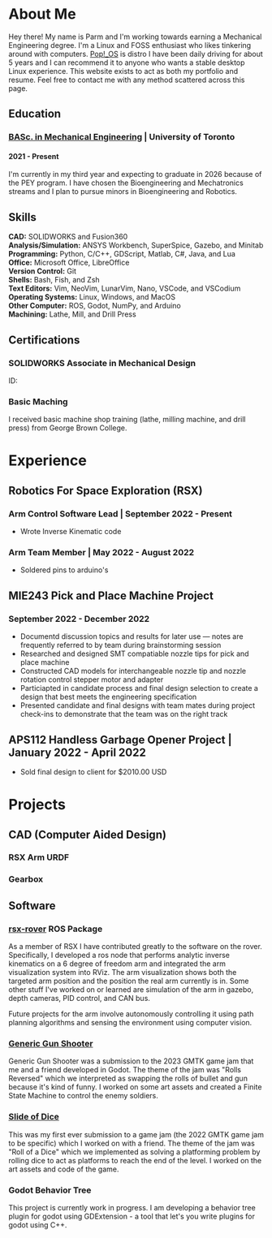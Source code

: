 # About Me

Hey there! My name is Parm and I'm working towards earning a Mechanical Engineering degree. I'm a Linux and FOSS enthusiast who likes tinkering around with computers. [Pop!_OS](https://pop.system76.com/) is distro I have been daily driving for about 5 years and I can recommend it to anyone who wants a stable desktop Linux experience. This website exists to act as both my portfolio and resume. Feel free to contact me with any method scattered across this page.

## Education

### [**BASc. in Mechanical Engineering**](https://www.mie.utoronto.ca/programs/undergraduate/mechanical-engineering/) | University of Toronto 
#### 2021 - Present

I'm currently in my third year and expecting to graduate in 2026 because of the PEY program. I have chosen the Bioengineering and Mechatronics streams and I plan to pursue minors in Bioengineering and Robotics. 

## Skills
**CAD:** SOLIDWORKS and Fusion360
<br>
**Analysis/Simulation:** ANSYS Workbench, SuperSpice, Gazebo, and Minitab
<br>
**Programming:** Python, C/C++, GDScript, Matlab, C#, Java, and Lua
<br>
**Office:** Microsoft Office, LibreOffice
<br>
**Version Control:** Git
<br>
**Shells:** Bash, Fish, and Zsh
<br>
**Text Editors:** Vim, NeoVim, LunarVim, Nano, VSCode, and VSCodium
<br>
**Operating Systems:** Linux, Windows, and MacOS
<br>
**Other Computer:** ROS, Godot, NumPy, and Arduino
<br>
**Machining:** Lathe, Mill, and Drill Press

## Certifications

### SOLIDWORKS Associate in Mechanical Design
ID: 

### Basic Maching 
I received basic machine shop training (lathe, milling machine, and drill press) from George Brown College.

# Experience

## Robotics For Space Exploration (RSX)

### Arm Control Software Lead | September 2022 - Present
- Wrote Inverse Kinematic code

### Arm Team Member | May 2022 - August 2022
- Soldered pins to arduino's

## MIE243 Pick and Place Machine Project 
### September 2022 - December 2022

- Documentd discussion topics and results for later use — notes are frequently referred to by team during brainstorming session
- Researched and designed SMT compatiable nozzle tips for pick and place machine 
- Constructed CAD models for interchangeable nozzle tip and nozzle rotation control stepper motor and adapter
- Particiapted in candidate process and final design selection to create a design that best meets the engineering specification
- Presented candidate and final designs with team mates during project check-ins to demonstrate that the team was on the right track

## APS112 Handless Garbage Opener Project | January 2022 - April 2022

- Sold final design to client for $2010.00 USD

# Projects

## CAD (Computer Aided Design)

### RSX Arm URDF

### Gearbox 

## Software

### [rsx-rover](https://github.com/rsx-utoronto/rsx-rover) ROS Package

As a member of RSX I have contributed greatly to the software on the rover. Specifically, I developed a ros node that performs analytic inverse kinematics on a 6 degree of freedom arm and integrated the arm visualization system into RViz. The arm visualization shows both the targeted arm position and the position the real arm currently is in. Some other stuff I've worked on or learned are simulation of the arm in gazebo, depth cameras, PID control, and CAN bus.

Future projects for the arm involve autonomously controlling it using path planning algorithms and sensing the environment using computer vision.


### [Generic Gun Shooter](https://battlemonk345.itch.io/generic-gun-shooter)

Generic Gun Shooter was a submission to the 2023 GMTK game jam that me and a friend developed in Godot. The theme of the jam was "Rolls Reversed" which we interpreted as swapping the rolls of bullet and gun because it's kind of funny. I worked on some art assets and created a Finite State Machine to control the enemy soldiers.

### [Slide of Dice](https://battlemonk345.itch.io/slide-of-dice)

This was my first ever submission to a game jam (the 2022 GMTK game jam to be specific) which I worked on with a friend. The theme of the jam was "Roll of a Dice" which we implemented as solving a platforming problem by rolling dice to act as platforms to reach the end of the level. I worked on the art assets and code of the game.

### Godot Behavior Tree

This project is currently work in progress. I am developing a behavior tree plugin for godot using GDExtension - a tool that let's you write plugins for godot using C++.